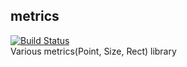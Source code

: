 metrics
---

[![Build Status](https://travis-ci.org/Pctg-x8/metrics.svg?branch=master)](https://travis-ci.org/Pctg-x8/metrics)  
Various metrics(Point, Size, Rect) library
